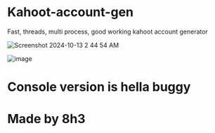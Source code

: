 # Kahoot-account-gen
Fast, threads, multi process, good working kahoot account generator

![Screenshot 2024-10-13 2 44 54 AM](https://github.com/user-attachments/assets/8f2ade84-588f-4eb9-8d12-af9a9d4f00c0)

![image](https://github.com/user-attachments/assets/166bba3c-a012-48db-a5df-29beed56addb)

# Console version is hella buggy

# Made by 8h3
